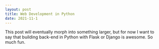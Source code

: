 ```yaml
---
layout: post
title: Web Development in Python
date: 2021-11-1
---
```


This post will eventually morph into something larger, but for now I want to say that building back-end in Python with Flask or Django is awesome. So much fun.
